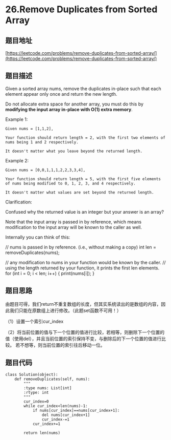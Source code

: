 26.Remove Duplicates from Sorted Array
======================================

题目地址
--------

[https://leetcode.com/problems/remove-duplicates-from-sorted-array/](https://leetcode.com/problems/remove-duplicates-from-sorted-array/)

题目描述
--------
Given a sorted array nums, remove the duplicates in-place such that each element appear only once and return the new length.

Do not allocate extra space for another array, you must do this by **modifying the input array in-place with O(1) extra memory**.

Example 1:
```
Given nums = [1,1,2],

Your function should return length = 2, with the first two elements of nums being 1 and 2 respectively.

It doesn't matter what you leave beyond the returned length.
```
Example 2:
```
Given nums = [0,0,1,1,1,2,2,3,3,4],

Your function should return length = 5, with the first five elements of nums being modified to 0, 1, 2, 3, and 4 respectively.

It doesn't matter what values are set beyond the returned length.
```
Clarification:

Confused why the returned value is an integer but your answer is an array?

Note that the input array is passed in by reference, which means modification to the input array will be known to the caller as well.

Internally you can think of this:

// nums is passed in by reference. (i.e., without making a copy)
int len = removeDuplicates(nums);

// any modification to nums in your function would be known by the caller.
// using the length returned by your function, it prints the first len elements.
for (int i = 0; i < len; i++) {
    print(nums[i]);
}


题目思路
--------

由题目可得，我们return不重复数组的长度，但其实系统读出的是数组的内容，因此我们只能在原数组上进行修改。（此题set函数不可用！）

（1）设置一个索引cur_index

（2）将当前位置的值与下一个位置的值进行比较，若相等，则删除下一个位置的值（使用del），并且当前位置的索引保持不变，与删除后的下一个位置的值进行比较。
若不想等，则当前位置的索引往后移动一位。


题目代码
-------
```
class Solution(object):
    def removeDuplicates(self, nums):
        """
        :type nums: List[int]
        :rtype: int
        """
        cur_index=0
        while cur_index<len(nums)-1:
            if nums[cur_index]==nums[cur_index+1]:
                del nums[cur_index+1]
                cur_index-=1
            cur_index+=1
        
        return len(nums)
```
